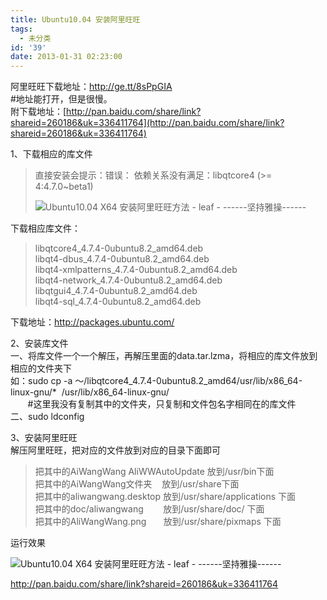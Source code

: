 ```yaml
---
title: Ubuntu10.04 安装阿里旺旺
tags:
  - 未分类
id: '39'
date: 2013-01-31 02:23:00
---
```


阿里旺旺下载地址：http://ge.tt/8sPpGIA  
#地址能打开，但是很慢。  
附下载地址：[http://pan.baidu.com/share/link?shareid=260186&uk=336411764](http://pan.baidu.com/share/link?shareid=260186&uk=336411764)  
  
1、下载相应的库文件  

> 直接安装会提示：错误： 依赖关系没有满足：libqtcore4 (>= 4:4.7.0~beta1)  
> 
> ![Ubuntu10.04 X64 安装阿里旺旺方法 - leaf - ------坚持雅操------](http://img0.ph.126.net/hhGY_S7U2FPMVyidhi2R7w==/6597222598774607540.jpg "Ubuntu10.04 X64 安装阿里旺旺方法 - leaf - ------坚持雅操------")

下载相应库文件：  

> libqtcore4\_4.7.4-0ubuntu8.2\_amd64.deb  
> libqt4-dbus\_4.7.4-0ubuntu8.2\_amd64.deb  
> libqt4-xmlpatterns\_4.7.4-0ubuntu8.2\_amd64.deb  
> libqt4-network\_4.7.4-0ubuntu8.2\_amd64.deb  
> libqtgui4\_4.7.4-0ubuntu8.2\_amd64.deb  
> libqt4-sql\_4.7.4-0ubuntu8.2\_amd64.deb  

下载地址：http://packages.ubuntu.com/  
  
  
2、安装库文件  
一、将库文件一个一个解压，再解压里面的data.tar.lzma，将相应的库文件放到相应的文件夹下  
如：sudo cp -a ～/libqtcore4\_4.7.4-0ubuntu8.2\_amd64/usr/lib/x86\_64-linux-gnu/\*  /usr/lib/x86\_64-linux-gnu/  
       #这里我没有复制其中的文件夹，只复制和文件包名字相同在的库文件  
二、sudo ldconfig  
  
3、安装阿里旺旺  
解压阿里旺旺，把对应的文件放到对应的目录下面即可  

> 把其中的AiWangWang AliWWAutoUpdate 放到/usr/bin下面  
> 把其中的AiWangWang文件夹    放到/usr/share下面  
> 把其中的aliwangwang.desktop 放到/usr/share/applications 下面  
> 把其中的doc/aliwangwang        放到/usr/share/doc/ 下面  
> 把其中的AliWangWang.png       放到/usr/share/pixmaps 下面  
>   
>   

运行效果  

![Ubuntu10.04 X64 安装阿里旺旺方法 - leaf - ------坚持雅操------](http://img0.ph.126.net/ki1l8xMeD43XCvKSWu3QLg==/6598123098796218750.jpg "Ubuntu10.04 X64 安装阿里旺旺方法 - leaf - ------坚持雅操------")

http://pan.baidu.com/share/link?shareid=260186&uk=336411764